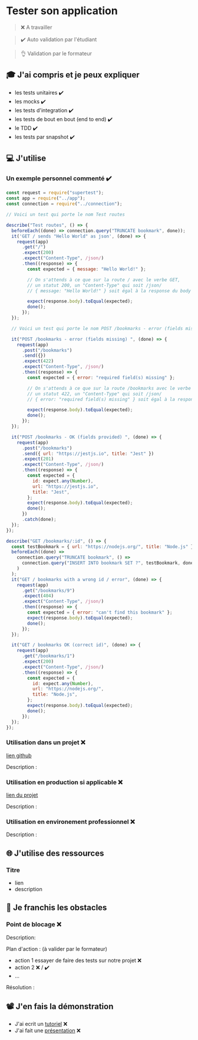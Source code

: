 # Tester son application

> ❌ A travailler

> ✔️ Auto validation par l'étudiant

> 👌 Validation par le formateur

## 🎓 J'ai compris et je peux expliquer

- les tests unitaires ✔️
- les mocks ✔️
- les tests d'integration ✔️
- les tests de bout en bout (end to end) ✔️
- le TDD ✔️
- les tests par snapshot ✔️

## 💻 J'utilise

### Un exemple personnel commenté ✔️

```javascript
const request = require("supertest");
const app = require("../app");
const connection = require("../connection");

// Voici un test qui porte le nom Test routes

describe("Test routes", () => {
  beforeEach((done) => connection.query("TRUNCATE bookmark", done));
  it('GET / sends "Hello World" as json', (done) => {
    request(app)
      .get("/")
      .expect(200)
      .expect("Content-Type", /json/)
      .then((response) => {
        const expected = { message: "Hello World!" };

        // On s'attends à ce que sur la route / avec le verbe GET,
        // un statut 200, un "Content-Type" qui soit /json/
        // { message: "Hello World!" } soit égal à la response du body

        expect(response.body).toEqual(expected);
        done();
      });
  });

  // Voici un test qui porte le nom POST /bookmarks - error (fields missing)

  it("POST /bookmarks - error (fields missing) ", (done) => {
    request(app)
      .post("/bookmarks")
      .send({})
      .expect(422)
      .expect("Content-Type", /json/)
      .then((response) => {
        const expected = { error: "required field(s) missing" };

        // On s'attends à ce que sur la route /bookmarks avec le verbe POST,
        // un statut 422, un "Content-Type" qui soit /json/
        // { error: "required field(s) missing" } soit égal à la response du body

        expect(response.body).toEqual(expected);
        done();
      });
  });

  it("POST /bookmarks - OK (fields provided) ", (done) => {
    request(app)
      .post("/bookmarks")
      .send({ url: "https://jestjs.io", title: "Jest" })
      .expect(201)
      .expect("Content-Type", /json/)
      .then((response) => {
        const expected = {
          id: expect.any(Number),
          url: "https://jestjs.io",
          title: "Jest",
        };
        expect(response.body).toEqual(expected);
        done();
      })
      .catch(done);
  });
});

describe("GET /bookmarks/:id", () => {
  const testBookmark = { url: "https://nodejs.org/", title: "Node.js" };
  beforeEach((done) =>
    connection.query("TRUNCATE bookmark", () =>
      connection.query("INSERT INTO bookmark SET ?", testBookmark, done)
    )
  );
  it("GET / bookmarks with a wrong id / error", (done) => {
    request(app)
      .get("/bookmarks/9")
      .expect(404)
      .expect("Content-Type", /json/)
      .then((response) => {
        const expected = { error: "can't find this bookmark" };
        expect(response.body).toEqual(expected);
        done();
      });
  });

  it("GET / bookmarks OK (correct id)", (done) => {
    request(app)
      .get("/bookmarks/1")
      .expect(200)
      .expect("Content-Type", /json/)
      .then((response) => {
        const expected = {
          id: expect.any(Number),
          url: "https://nodejs.org/",
          title: "Node.js",
        };
        expect(response.body).toEqual(expected);
        done();
      });
  });
});
```

### Utilisation dans un projet ❌

[lien github](...)

Description :

### Utilisation en production si applicable ❌

[lien du projet](...)

Description :

### Utilisation en environement professionnel ❌

Description :

## 🌐 J'utilise des ressources

### Titre

- lien
- description

## 🚧 Je franchis les obstacles

### Point de blocage ❌

Description:

Plan d'action : (à valider par le formateur)

- action 1 essayer de faire des tests sur notre projet ❌
- action 2 ❌ / ✔️
- ...

Résolution :

## 📽️ J'en fais la démonstration

- J'ai ecrit un [tutoriel](...) ❌
- J'ai fait une [présentation](...) ❌
